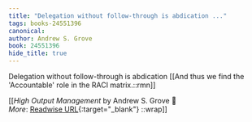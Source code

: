 ```yaml
---
title: "Delegation without follow-through is abdication ..."
tags: books-24551396
canonical: 
author: Andrew S. Grove
book: 24551396
hide_title: true
---
```


Delegation without follow-through is abdication
[[And thus we find the 'Accountable' role in the RACI matrix.::rmn]]


[[<cite>_High Output Management_</cite> by Andrew S. Grove 📕<br>
_More_: [Readwise URL](https://readwise.io/open/478843491){:target="_blank"}
::wrap]]